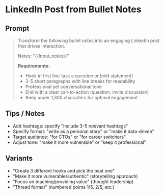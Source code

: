 # LinkedIn Post from Bullet Notes

## Prompt
> Transform the following bullet notes into an engaging LinkedIn post that drives interaction.
>
> Notes: "{{input_notes}}"
>
> **Requirements:**
> - Hook in first line (ask a question or bold statement)
> - 3-5 short paragraphs with line breaks for readability
> - Professional yet conversational tone
> - End with a clear call-to-action (question, invite discussion)
> - Keep under 1,300 characters for optimal engagement

## Tips / Notes
- Add hashtags: specify "include 3-5 relevant hashtags"
- Specify format: "write as a personal story" or "make it data-driven"
- Target audience: "for CTOs" or "for career switchers"
- Adjust tone: "make it more vulnerable" or "keep it professional"

## Variants
- "Create 3 different hooks and pick the best one"
- "Make it more vulnerable/authentic" (storytelling approach)
- "Focus on teaching/providing value" (thought leadership)
- "Thread format" (numbered points 1/5, 2/5, etc.)
